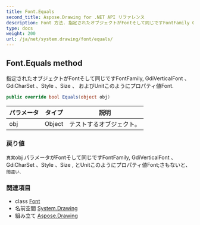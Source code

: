 ```yaml
---
title: Font.Equals
second_title: Aspose.Drawing for .NET API リファレンス
description: Font 方法. 指定されたオブジェクトがFontそして同じですFontFamily GdiVerticalFont GdiCharSet Style Size  およびUnitこのようにプロパティ値Font.
type: docs
weight: 200
url: /ja/net/system.drawing/font/equals/
---
```

## Font.Equals method

指定されたオブジェクトがFontそして同じですFontFamily, GdiVerticalFont 、GdiCharSet 、Style 、Size 、 およびUnitこのようにプロパティ値Font.

```csharp
public override bool Equals(object obj)
```

| パラメータ | タイプ | 説明 |
| --- | --- | --- |
| obj | Object | テストするオブジェクト。 |

### 戻り値

`真実`obj パラメータがFontそして同じですFontFamily, GdiVerticalFont 、GdiCharSet 、Style 、Size , とUnitこのようにプロパティ値Font;さもないと、`間違い`.

### 関連項目

* class [Font](../)
* 名前空間 [System.Drawing](../../font/)
* 組み立て [Aspose.Drawing](../../../)


